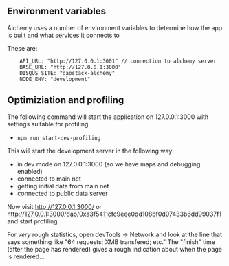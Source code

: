 ## Environment variables

Alchemy uses a number of environment variables to determine how the app is built and what services it connects to

These are:
```
    API_URL: "http://127.0.0.1:3001" // connection to alchemy server
    BASE_URL: "http://127.0.0.1:3000"
    DISQUS_SITE: "daostack-alchemy"
    NODE_ENV: "development"
```


## Optimiziation and profiling

The following command will start the application on 127.0.0.1:3000 with settings suitable for profiling.

* `npm run start-dev-profiling`

This will start the development server in the following way:
  - in dev mode on 127.0.0.1:3000 (so we have maps and debugging enabled)
  - connected to main net
  - getting initial data from main net
  - connected to public data server

Now visit http://127.0.0.1:3000/ or http://127.0.0.1:3000/dao/0xa3f5411cfc9eee0dd108bf0d07433b6dd99037f1 and start profiling

For _very_ rough statistics, open devTools -> Network and look at the line that says something like "64 requests; XMB transfered; etc." The "finish" time (after the page has rendered) gives a rough indication about when the page is rendered...
